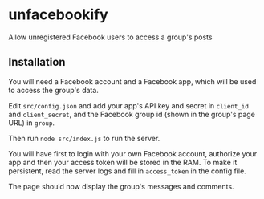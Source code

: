 unfacebookify
=============

Allow unregistered Facebook users to access a group's posts

## Installation

You will need a Facebook account and a Facebook app, which will be used to access the group's data.

Edit `src/config.json` and add your app's API key and secret in `client_id` and `client_secret`, and the Facebook group id (shown in the group's page URL) in `group`.

Then run `node src/index.js` to run  the server.

You will have first to login with your own Facebook account, authorize your app and then your access token will be stored in the RAM. To make it persistent, read the server logs and fill in `access_token` in the config file.

The page should now display the group's messages and comments.
